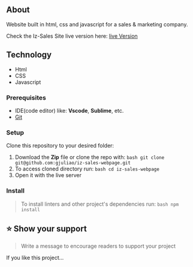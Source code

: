 ## About 

Website built in html, css and javascript for a sales & marketing company.

Check the Iz-Sales Site live version here: [live Version](https://gjuliao.github.io/iz-sales-webpage/)

## Technology
- Html
- CSS
- Javascript

### Prerequisites

- IDE(code editor) like: **Vscode**, **Sublime**, etc.
- [Git](https://www.linode.com/docs/guides/how-to-install-git-on-linux-mac-and-windows/)

### Setup

Clone this repository to your desired folder:

1. Download the **Zip** file or clone the repo with:
   `bash git clone git@github.com:gjuliao/iz-sales-webpage.git`
2. To access cloned directory run:
   `bash cd iz-sales-webpage `
3. Open it with the live server

### Install

> To install linters and other project's dependencies run:
> `bash npm install `

## ⭐️ Show your support <a name="support"></a>

> Write a message to encourage readers to support your project

If you like this project...
